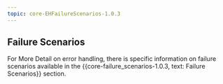 ```yaml
---
topic: core-EHFailureScenarios-1.0.3
---
```


## Failure Scenarios

For More Detail on error handling, there is specific information on failure scenarios available in the {{core-failure_scenarios-1.0.3, text: Failure Scenarios}} section.